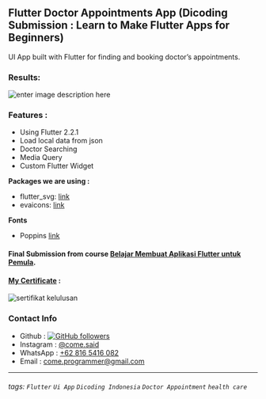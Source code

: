## Flutter Doctor Appointments App (Dicoding Submission : Learn to Make Flutter Apps for Beginners)
UI App built with Flutter for finding and booking doctor’s appointments.

### Results:
![enter image description here](https://media.giphy.com/media/53zeIyPdnbCSqHSEX8/giphy.gif)

### Features : 
- Using Flutter 2.2.1
- Load local data from json
- Doctor Searching
- Media Query
- Custom Flutter Widget

**Packages we are using :**
- flutter_svg: [link](https://pub.dev/packages/flutter_svg)
- evaicons: [link](https://pub.dev/packages/eva_icons_flutter)

**Fonts**

- Poppins [link](https://fonts.google.com/specimen/Poppins)

#### Final Submission from course [Belajar Membuat Aplikasi Flutter untuk Pemula](https://www.dicoding.com/academies/159).
#### [My Certificate](https://www.dicoding.com/certificates/1OP8L5YN8ZQK) : 
![sertifikat kelulusan](https://i.ibb.co/5Y0wxQx/Screenshot-1.png)

### Contact Info
- Github : [![GitHub followers](https://img.shields.io/github/followers/utrodus.svg?style=social&label=Follow&maxAge=2592000)](https://github.com/utrodus?tab=followers) 
- Instagram : [@come.said](https://www.instagram.com/come.said)
- WhatsApp : [+62 816 5416 082](https://wa.me/628165416082)
- Email : [come.programmer@gmail.com](mailto:come.programmer@gmail.com)

---

###### tags: `Flutter` `Ui App` `Dicoding Indonesia` `Doctor Appointment` `health care`
